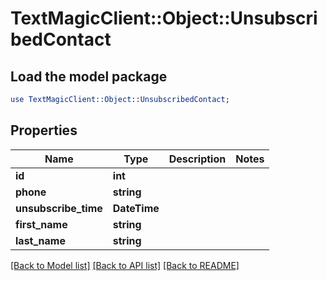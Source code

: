 # TextMagicClient::Object::UnsubscribedContact

## Load the model package
```perl
use TextMagicClient::Object::UnsubscribedContact;
```

## Properties
Name | Type | Description | Notes
------------ | ------------- | ------------- | -------------
**id** | **int** |  | 
**phone** | **string** |  | 
**unsubscribe_time** | **DateTime** |  | 
**first_name** | **string** |  | 
**last_name** | **string** |  | 

[[Back to Model list]](../README.md#documentation-for-models) [[Back to API list]](../README.md#documentation-for-api-endpoints) [[Back to README]](../README.md)


